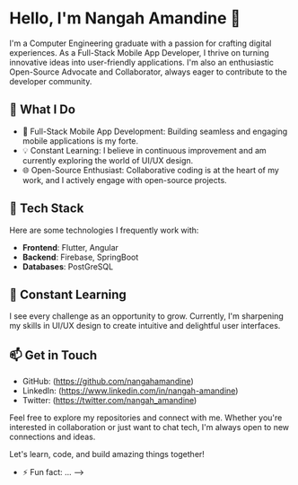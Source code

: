 # Hello, I'm Nangah Amandine 👋

I'm a Computer Engineering graduate with a passion for crafting digital experiences. As a Full-Stack Mobile App Developer, I thrive on turning innovative ideas into user-friendly applications. I'm also an enthusiastic Open-Source Advocate and Collaborator, always eager to contribute to the developer community.

## 🚀 What I Do

- 📱 Full-Stack Mobile App Development: Building seamless and engaging mobile applications is my forte.
- 💡 Constant Learning: I believe in continuous improvement and am currently exploring the world of UI/UX design.
- 🌐 Open-Source Enthusiast: Collaborative coding is at the heart of my work, and I actively engage with open-source projects.

## 🔧 Tech Stack

Here are some technologies I frequently work with:

- **Frontend**: Flutter, Angular
- **Backend**: Firebase, SpringBoot
- **Databases**: PostGreSQL

## 🌱 Constant Learning

I see every challenge as an opportunity to grow. Currently, I'm sharpening my skills in UI/UX design to create intuitive and delightful user interfaces.

## 📫 Get in Touch

- GitHub: (https://github.com/nangahamandine)
- LinkedIn: (https://www.linkedin.com/in/nangah-amandine)
- Twitter: (https://twitter.com/nangah_amandine)

Feel free to explore my repositories and connect with me. Whether you're interested in collaboration or just want to chat tech, I'm always open to new connections and ideas.

Let's learn, code, and build amazing things together!
- ⚡ Fun fact: ...
-->
